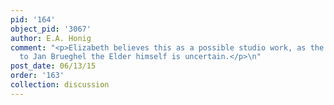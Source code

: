 ```yaml
---
pid: '164'
object_pid: '3067'
author: E.A. Honig
comment: "<p>Elizabeth believes this as a possible studio work, as the attribution
  to Jan Brueghel the Elder himself is uncertain.</p>\n"
post_date: 06/13/15
order: '163'
collection: discussion
---
```

